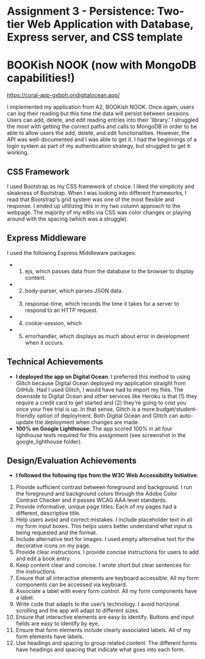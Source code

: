 Assignment 3 - Persistence: Two-tier Web Application with Database, Express server, and CSS template
===

# BOOKish NOOK (now with MongoDB capabilities!)

https://coral-app-gxbph.ondigitalocean.app/

I implemented my application from A2, BOOKish NOOK. Once again, users can log their reading but this time the data will persist between sessions. 
Users can add, delete, and edit reading entries into their 'library.' I struggled the most with getting the correct paths and calls to MongoDB in order to be able to allow users the add, delete, and edit functionalities. However, the API was well-documented and I was able to get it. I had the beginnings of a login system as part of my authentication strategy, but struggled to get it working. 

## CSS Framework

I used Bootstrap as my CSS framework of choice. I liked the simplicity and sleakness of Bootstrap. When I was looking into different frameworks, I read that Bootstrap's grid system was one of the most flexible and response. I ended up ultilizing this in my two column approach to the webpage. The majority of my edits via CSS was color changes or playing around with the spacing (which was a struggle).

## Express Middleware

I used the following Express Middleware packages:
- 1. ejs, which passes data from the database to the browser to display content.
- 2. body-parser, which parses JSON data.
- 3. response-time, which records the time it takes for a server to respond to an HTTP request.
- 4. cookie-session, which 
- 5. errorhandler, which displays as much about error in development when it occurs. 

## Technical Achievements
- **I deployed the app on Digital Ocean**: I preferred this method to using Glitch because Digital Ocean deployed my application straight from GitHub. Had I used Glitch, I would have had to import my files. The downside to Digital Ocean and other services like Heroku is that (1) they require a credit card to get started and (2) they're going to cost you once your free trial is up. In that sense, Glitch is a more budget/student-friendly option of deployment. Both Digital Ocean and Glitch can auto-update the deployment when changes are made.  
- **100% on Google Lighthouse**: The app scored 100% in all four lighthouse tests required for this assignment (see screenshot in the google_lighthouse folder).

## Design/Evaluation Achievements
- **I followed the following tips from the W3C Web Accessibility Initiative**: 
1. Provide sufficient contrast between foreground and background. I run the foreground and background colors through the Adobe Color Contrast Checker and it passes WCAG AAA level standards.
2. Provide informative, unique page titles. Each of my pages had a different, descriptive title. 
3. Help users avoid and correct mistakes. I include placeholder text in all my form input boxes. This helps users better understand what input is being requested and the format.
4. Include alternative text for images. I used empty alternative text for the decorative icons on my page. 
5. Provide clear instructions. I provide concise instructions for users to add and edit a book entry. 
6. Keep content clear and concise. I wrote short but clear sentences for the instructions.
7. Ensure that all interactive elements are keyboard accessible. All my form components can be accessed via keyboard. 
8. Associate a label with every form control. All my form components have a label. 
9. Write code that adapts to the user’s technology. I avoid horizonal scrolling and the app will adapt to different sizes.
10. Ensure that interactive elements are easy to identify. Buttons and input fields are easy to identify by eye.
11. Ensure that form elements include clearly associated labels. All of my form elements have labels.
12. Use headings and spacing to group related content. The different forms have headings and spacing that indicate what goes into each form. 
